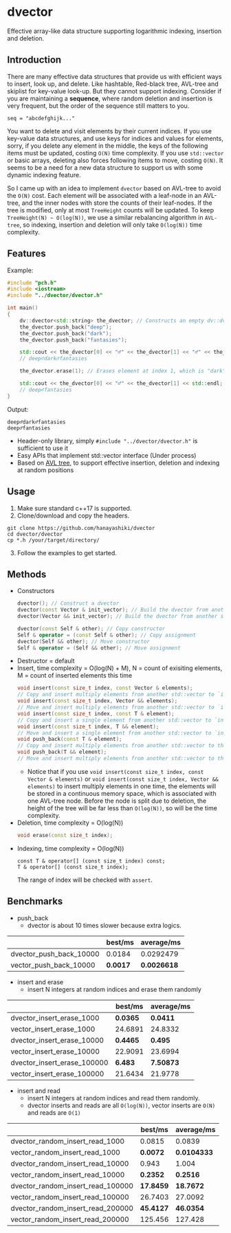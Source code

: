 # dvector

Effective array-like data structure supporting logarithmic indexing, insertion and deletion.

## Introduction

There are many effective data structures that provide us with efficient ways to insert, look up, and delete. Like hashtable, Red-black tree, AVL-tree and skiplist for key-value look-up. But they cannot support indexing. Consider if you are maintaining a **sequence**, where random deletion and insertion is very frequent, but the order of the sequence still matters to you.

```
seq = "abcdefghijk..."
```
You want to delete and visit elements by their current indices. If you use key-value data structures, and use keys for indices and values for elements, sorry, if you delete any element in the middle, the keys of the following items must be updated, costing `O(N)` time complexity. If you use `std::vector` or basic arrays, deleting also forces following items to move, costing `O(N)`. It seems to be a need for a new data structure to support us with some dynamic indexing feature.

So I came up with an idea to implement `dvector` based on AVL-tree to avoid the `O(N)` cost. Each element will be associated with a leaf-node in an AVL-tree, and the inner nodes with store the counts of their leaf-nodes. If the tree is modified, only at most `TreeHeight` counts will be updated. To keep `TreeHeight(N) ~ O(log(N))`, we use a similar rebalancing algorithm in `AVL-tree`, so indexing, insertion and deletion will only take `O(log(N))` time complexity.

## Features
Example:
```cpp
#include "pch.h"
#include <iostream>
#include "../dvector/dvector.h"

int main()
{
    dv::dvector<std::string> the_dvector; // Constructs an empty dv::dvector, each element being a std::string
    the_dvector.push_back("deep");
    the_dvector.push_back("dark");
    the_dvector.push_back("fantasies");

    std::cout << the_dvector[0] << "♂" << the_dvector[1] << "♂" << the_dvector[2] << std::endl;
    // deep♂dark♂fantasies

    the_dvector.erase(1); // Erases element at index 1, which is "dark"

    std::cout << the_dvector[0] << "♂" << the_dvector[1] << std::endl;
    // deep♂fantasies
}
```
Output:
```
deep♂dark♂fantasies
deep♂fantasies
```

+ Header-only library, simply `#include "../dvector/dvector.h"` is sufficient to use it
+ Easy APIs that implement std::vector interface (Under process)
+ Based on [AVL tree](https://en.wikipedia.org/wiki/AVL_tree), to support effective insertion, deletion and indexing at random positions

## Usage
1. Make sure standard c++17 is supported.
2. Clone/download and copy the headers.
```
git clone https://github.com/hanayashiki/dvector
cd dvector/dvector
cp *.h /your/target/directory/
```
3. Follow the examples to get started.

## Methods

+ Constructors
  ```cpp
  dvector(); // Construct a dvector
  dvector(const Vector & init_vector); // Build the dvector from another std::vector of the same parameters
  dvector(Vector && init_vector); // Build the dvector from another std::vector of the same parameters
  
  dvector(const Self & other); // Copy constructor
  Self & operator = (const Self & other); // Copy assignment
  dvector(Self && other); // Move constructor
  Self & operator = (Self && other); // Move assignment
  ```
+ Destructor = default
+ Insert, time complexity = O(log(N) + M), N = count of exisiting elements, M = count of inserted elements this time
  ```cpp
  void insert(const size_t index, const Vector & elements); 
  // Copy and insert multiply elements from another std::vector to `index`
  void insert(const size_t index, Vector && elements); 
  // Move and insert multiply elements from another std::vector to `index`
  void insert(const size_t index, const T & element);
  // Copy and insert a single element from another std::vector to `index`
  void insert(const size_t index, T && element);
  // Move and insert a single element from another std::vector to `index`
  void push_back(const T & element);
  // Copy and insert multiply elements from another std::vector to the end of the array
  void push_back(T && element);
  // Move and insert multiply elements from another std::vector to the end of the array
  ```
  + Notice that if you use `void insert(const size_t index, const Vector & elements)` or `void insert(const size_t index, Vector && elements)` to insert multiply elements in one time, the elements will be stored in a continuous memory space, which is associated with one AVL-tree node. Before the node is split due to deletion, the height of the tree will be far less than `O(log(N))`, so will be the time complexity.
+ Deletion, time complexity = O(log(N))
  ```cpp
  void erase(const size_t index);
  ```
+ Indexing, time complexity = O(log(N))
  ```
  const T & operator[] (const size_t index) const;
  T & operator[] (const size_t index);
  ```
  The range of index will be checked with `assert`.
  
## Benchmarks

+ push_back
  + dvector is about 10 times slower because extra logics.

|                         | best/ms | average/ms |
|-------------------------|---------|------------|
| dvector_push_back_10000 | 0.0184  | 0.0292479  |
| vector_push_back_10000  | **0.0017**  | **0.0026618**  |

+ insert and erase
  + insert N integers at random indices and erase them randomly

|                             | best/ms | average/ms |
|-----------------------------|---------|------------|
| dvector_insert_erase_1000   | **0.0365**  | **0.0411**     |
| vector_insert_erase_1000    | 24.6891 | 24.8332    |
| dvector_insert_erase_10000  | **0.4465**  | **0.495**      |
| vector_insert_erase_10000   | 22.9091 | 23.6994    |
| dvector_insert_erase_100000 | **6.483**   | **7.50873**    |
| vector_insert_erase_100000  | 21.6434 | 21.9778    |

+ insert and read
  + insert N integers at random indices and read them randomly.
  + dvector inserts and reads are all `O(log(N))`, vector inserts are `O(N)` and reads are `O(1)`

|                                   | best/ms | average/ms |
|-----------------------------------|---------|------------|
| dvector_random_insert_read_1000   | 0.0815  | 0.0839     |
| vector_random_insert_read_1000    | **0.0072**  | **0.0104333**  |
| dvector_random_insert_read_10000  | 0.943   | 1.004      |
| vector_random_insert_read_10000   | **0.2352**  | **0.2516**     |
| dvector_random_insert_read_100000 | **17.8459** | **18.7672**    |
| vector_random_insert_read_100000  | 26.7403 | 27.0092    |
| dvector_random_insert_read_200000 | **45.4127** | **46.0354**    |
| vector_random_insert_read_200000  | 125.456 | 127.428    |
